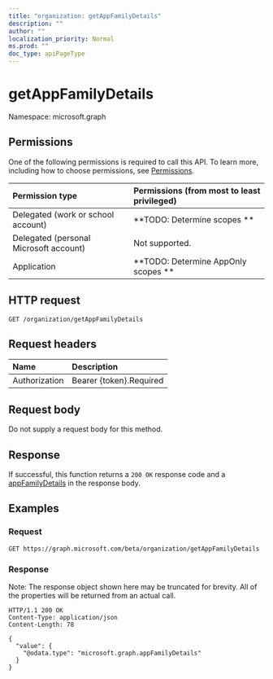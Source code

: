```yaml
---
title: "organization: getAppFamilyDetails"
description: ""
author: ""
localization_priority: Normal
ms.prod: ""
doc_type: apiPageType
---
```


# getAppFamilyDetails

Namespace: microsoft.graph



## Permissions
One of the following permissions is required to call this API. To learn more, including how to choose permissions, see [Permissions](/concepts/permissions-reference.md).

|Permission type|Permissions (from most to least privileged)|
|:---|:---|
|Delegated (work or school account)|**TODO: Determine scopes **|
|Delegated (personal Microsoft account)|Not supported.|
|Application|**TODO: Determine AppOnly scopes **|

## HTTP request
<!-- {
  "blockType": "ignored"
}
-->
``` http
GET /organization/getAppFamilyDetails
```

## Request headers
|Name|Description|
|:---|:---|
|Authorization|Bearer {token}.Required|

## Request body
Do not supply a request body for this method.

## Response
If successful, this function returns a `200 OK` response code and a [appFamilyDetails](../resources/appfamilydetails.md) in the response body.

## Examples

### Request
<!-- {
  "blockType": "request",
  "name": "organization_getappfamilydetails"
}
-->
``` http
GET https://graph.microsoft.com/beta/organization/getAppFamilyDetails
```

### Response
Note: The response object shown here may be truncated for brevity. All of the properties will be returned from an actual call.
<!-- {
  "blockType": "response",
  "truncated": true,
  "@odata.type": "microsoft.graph.appfamilydetails"
}
-->
``` http
HTTP/1.1 200 OK
Content-Type: application/json
Content-Length: 78

{
  "value": {
    "@odata.type": "microsoft.graph.appFamilyDetails"
  }
}
```

